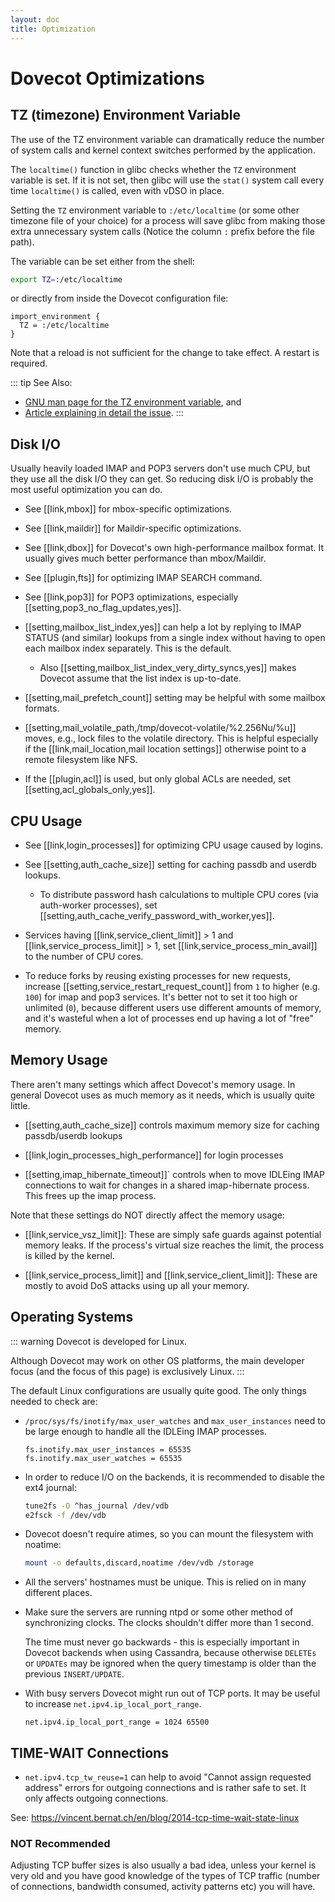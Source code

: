 ```yaml
---
layout: doc
title: Optimization
---
```


# Dovecot Optimizations

## TZ (timezone) Environment Variable

The use of the TZ environment variable can dramatically reduce the number
of system calls and kernel context switches performed by the application.

The `localtime()` function in glibc checks whether the `TZ` environment
variable is set. If it is not set, then glibc will use the `stat()` system
call every time `localtime()` is called, even with vDSO in place.

Setting the `TZ` environment variable to `:/etc/localtime` (or some other
timezone file of your choice) for a process will save glibc from making those
extra unnecessary system calls (Notice the column `:` prefix before the file
path).

The variable can be set either from the shell:

```sh
export TZ=:/etc/localtime
```

or directly from inside the Dovecot configuration file:

```[dovecot.conf]
import_environment {
  TZ = :/etc/localtime
}
```

Note that a reload is not sufficient for the change to take effect. A restart
is required.

::: tip
See Also:
* [GNU man page for the TZ environment variable](https://www.gnu.org/software/libc/manual/html_node/TZ-Variable.html), and
* [Article explaining in detail the issue](https://blog.packagecloud.io/set-environment-variable-save-thousands-of-system-calls/).
:::

## Disk I/O

Usually heavily loaded IMAP and POP3 servers don't use much CPU, but
they use all the disk I/O they can get. So reducing disk I/O is probably
the most useful optimization you can do.

- See [[link,mbox]] for mbox-specific optimizations.

- See [[link,maildir]] for Maildir-specific optimizations.

- See [[link,dbox]] for Dovecot's own
  high-performance mailbox format. It usually gives much better performance
  than mbox/Maildir.

- See [[plugin,fts]] for optimizing IMAP SEARCH command.

- See [[link,pop3]] for POP3 optimizations, especially
  [[setting,pop3_no_flag_updates,yes]].

- [[setting,mailbox_list_index,yes]] can help a lot by replying to IMAP STATUS
  (and similar) lookups from a single index without having to open each
  mailbox index separately. This is the default.

  - Also [[setting,mailbox_list_index_very_dirty_syncs,yes]] makes Dovecot
    assume that the list index is up-to-date.

- [[setting,mail_prefetch_count]] setting may be helpful with some mailbox
  formats.

- [[setting,mail_volatile_path,/tmp/dovecot-volatile/%2.256Nu/%u]] moves, e.g.,
  lock files to the volatile directory. This is helpful especially if the
  [[link,mail_location,mail location settings]] otherwise point to a remote
  filesystem like NFS.

- If the [[plugin,acl]] is used, but only global ACLs are needed, set
  [[setting,acl_globals_only,yes]].

## CPU Usage

- See [[link,login_processes]] for optimizing CPU usage caused by logins.

- See [[setting,auth_cache_size]] setting for caching passdb and userdb
  lookups.

  - To distribute password hash calculations to multiple CPU cores (via
    auth-worker processes), set
    [[setting,auth_cache_verify_password_with_worker,yes]].

- Services having [[link,service_client_limit]] &gt; 1 and
  [[link,service_process_limit]] &gt; 1, set [[link,service_process_min_avail]]
  to the number of CPU cores.

- To reduce forks by reusing existing processes for new requests, increase
  [[setting,service_restart_request_count]] from `1` to higher (e.g. `100`)
  for imap and pop3 services. It's better not to set it too high or
  unlimited (`0`), because different users use different amounts of
  memory, and it's wasteful when a lot of processes end up having a lot
  of "free" memory.

## Memory Usage

There aren't many settings which affect Dovecot's memory usage. In
general Dovecot uses as much memory as it needs, which is usually quite
little.

- [[setting,auth_cache_size]] controls maximum memory size for caching
  passdb/userdb lookups

- [[link,login_processes_high_performance]] for login processes

- [[setting,imap_hibernate_timeout]]` controls when to move IDLEing IMAP
  connections to wait for changes in a shared imap-hibernate process.
  This frees up the imap process.

Note that these settings do NOT directly affect the memory usage:

- [[link,service_vsz_limit]]: These are simply safe guards against
  potential memory leaks. If the process's virtual size reaches the
  limit, the process is killed by the kernel.

- [[link,service_process_limit]] and [[link,service_client_limit]]: These
  are mostly to avoid DoS attacks using up all your memory.

## Operating Systems

::: warning
Dovecot is developed for Linux.

Although Dovecot may work on other OS platforms, the main developer focus (and
the focus of this page) is exclusively Linux.
:::

The default Linux configurations are usually quite good. The only things needed
to check are:

* `/proc/sys/fs/inotify/max_user_watches` and `max_user_instances` need to
  be large enough to handle all the IDLEing IMAP processes.

  ```
  fs.inotify.max_user_instances = 65535
  fs.inotify.max_user_watches = 65535
  ```

* In order to reduce I/O on the backends, it is recommended to disable the
  ext4 journal:

  ```sh
  tune2fs -O ^has_journal /dev/vdb
  e2fsck -f /dev/vdb
  ```

* Dovecot doesn't require atimes, so you can mount the filesystem with noatime:

  ```sh
  mount -o defaults,discard,noatime /dev/vdb /storage
  ```

* All the servers' hostnames must be unique. This is relied on in many
  different places.
* Make sure the servers are running ntpd or some other method of synchronizing
  clocks. The clocks shouldn't differ more than 1 second.

  The time must never go backwards - this is especially important in Dovecot
  backends when using Cassandra, because otherwise `DELETEs` or `UPDATEs` may
  be ignored when the query timestamp is older than the previous
  `INSERT/UPDATE`.

* With busy servers Dovecot might run out of TCP ports. It may be useful to
  increase `net.ipv4.ip_local_port_range`.

  ```
  net.ipv4.ip_local_port_range = 1024 65500
  ```

## TIME-WAIT Connections

* `net.ipv4.tcp_tw_reuse=1` can help to avoid "Cannot assign requested
  address" errors for outgoing connections and is rather safe to set. It
  only affects outgoing connections.

See: https://vincent.bernat.ch/en/blog/2014-tcp-time-wait-state-linux

### NOT Recommended

Adjusting TCP buffer sizes is also usually a bad idea, unless your kernel
is very old and you have good knowledge of the types of TCP traffic (number
of connections, bandwidth consumed, activity patterns etc) you will have.
